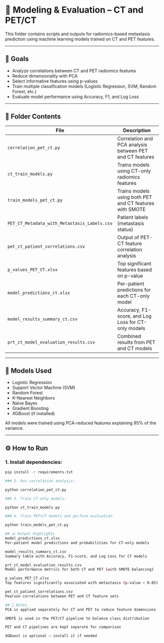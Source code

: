 # 🧪 Modeling & Evaluation – CT and PET/CT

This folder contains scripts and outputs for radiomics-based metastasis prediction using machine learning models trained on CT and PET features.

---

## 🎯 Goals

- Analyze correlations between CT and PET radiomics features
- Reduce dimensionality with PCA
- Select informative features using p-values
- Train multiple classification models (Logistic Regression, SVM, Random Forest, etc.)
- Evaluate model performance using Accuracy, F1, and Log Loss

---

## 📁 Folder Contents

| File | Description |
|------|-------------|
| `correlation_pet_ct.py` | Correlation and PCA analysis between PET and CT features |
| `ct_train_models.py` | Trains models using CT-only radiomics features |
| `train_models_pet_ct.py` | Trains models using both PET and CT features with SMOTE |
| `PET_CT_Metadata_with_Metastasis_Labels.csv` | Patient labels (metastasis status) |
| `pet_ct_patient_correlations.csv` | Output of PET-CT feature correlation analysis |
| `p_values_PET_CT.xlsx` | Top significant features based on p-value |
| `model_predictions_ct.xlsx` | Per-patient predictions for each CT-only model |
| `model_results_summary_ct.csv` | Accuracy, F1-score, and Log Loss for CT-only models |
| `prt_ct_model_evaluation_results.csv` | Combined results from PET and CT models |

---

## 🤖 Models Used

- Logistic Regression  
- Support Vector Machine (SVM)  
- Random Forest  
- K-Nearest Neighbors  
- Naive Bayes  
- Gradient Boosting  
- XGBoost (if installed)

All models were trained using PCA-reduced features explaining 95% of the variance.

---

## ⚙️ How to Run

### 1. Install dependencies:
```bash
pip install -r requirements.txt

### 2. Run correlation analysis:

python correlation_pet_ct.py

### 3. Train CT-only models:

python ct_train_models.py

### 4. Train PET+CT models and perform evaluation:

python train_models_pet_ct.py

## 📊 Output Highlights
model_predictions_ct.xlsx
Per-patient model predictions and probabilities for CT-only models

model_results_summary_ct.csv
Summary table with Accuracy, F1-score, and Log Loss for CT models

prt_ct_model_evaluation_results.csv
Model performance metrics for both CT and PET (with SMOTE balancing)

p_values_PET_CT.xlsx
Top features significantly associated with metastasis (p-value < 0.05)

pet_ct_patient_correlations.csv
Pearson correlations between PET and CT feature sets

## 📌 Notes
PCA is applied separately for CT and PET to reduce feature dimensions

SMOTE is used in the PET/CT pipeline to balance class distribution

PET and CT pipelines are kept separate for comparison

XGBoost is optional – install it if needed




